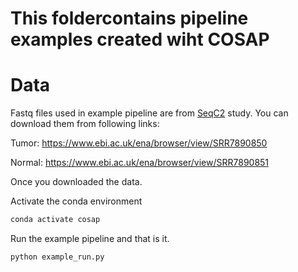 # This foldercontains pipeline examples created wiht COSAP

# Data

Fastq files used in example pipeline are from [SeqC2](https://www.nature.com/articles/s41587-021-00993-6) study. You can download them from following links:

Tumor: https://www.ebi.ac.uk/ena/browser/view/SRR7890850

Normal: https://www.ebi.ac.uk/ena/browser/view/SRR7890851

Once you downloaded the data.

Activate the conda environment
```bash
conda activate cosap
```
Run the example pipeline and that is it. 
```bash
python example_run.py
```

